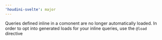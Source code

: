 ```yaml
---
'houdini-svelte': major
---
```


Queries defined inline in a comonent are no longer automatically loaded. In order to opt into generated loads for your inline queries, use the `@load` directive
